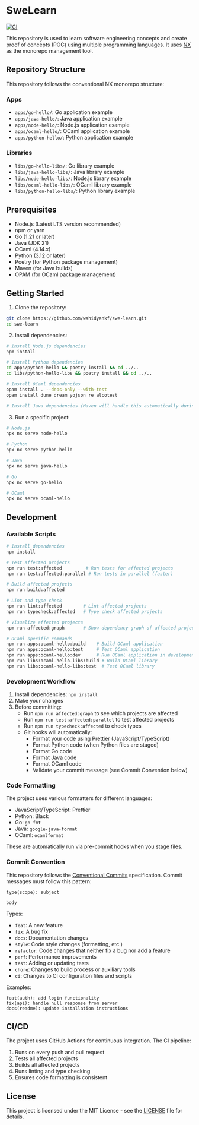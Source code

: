 # SweLearn

[![CI](https://github.com/wahidyankf/swe-learn/actions/workflows/ci.yml/badge.svg)](https://github.com/wahidyankf/swe-learn/actions/workflows/ci.yml)

This repository is used to learn software engineering concepts and create proof of concepts (POC) using multiple programming languages. It uses [NX](https://nx.dev) as the monorepo management tool.

## Repository Structure

This repository follows the conventional NX monorepo structure:

### Apps

- `apps/go-hello/`: Go application example
- `apps/java-hello/`: Java application example
- `apps/node-hello/`: Node.js application example
- `apps/ocaml-hello/`: OCaml application example
- `apps/python-hello/`: Python application example

### Libraries

- `libs/go-hello-libs/`: Go library example
- `libs/java-hello-libs/`: Java library example
- `libs/node-hello-libs/`: Node.js library example
- `libs/ocaml-hello-libs/`: OCaml library example
- `libs/python-hello-libs/`: Python library example

## Prerequisites

- Node.js (Latest LTS version recommended)
- npm or yarn
- Go (1.21 or later)
- Java (JDK 21)
- OCaml (4.14.x)
- Python (3.12 or later)
- Poetry (for Python package management)
- Maven (for Java builds)
- OPAM (for OCaml package management)

## Getting Started

1. Clone the repository:

```sh
git clone https://github.com/wahidyankf/swe-learn.git
cd swe-learn
```

2. Install dependencies:

```sh
# Install Node.js dependencies
npm install

# Install Python dependencies
cd apps/python-hello && poetry install && cd ../..
cd libs/python-hello-libs && poetry install && cd ../..

# Install OCaml dependencies
opam install . --deps-only --with-test
opam install dune dream yojson re alcotest

# Install Java dependencies (Maven will handle this automatically during build)
```

3. Run a specific project:

```sh
# Node.js
npx nx serve node-hello

# Python
npx nx serve python-hello

# Java
npx nx serve java-hello

# Go
npx nx serve go-hello

# OCaml
npx nx serve ocaml-hello
```

## Development

### Available Scripts

```sh
# Install dependencies
npm install

# Test affected projects
npm run test:affected         # Run tests for affected projects
npm run test:affected:parallel # Run tests in parallel (faster)

# Build affected projects
npm run build:affected

# Lint and type check
npm run lint:affected        # Lint affected projects
npm run typecheck:affected   # Type check affected projects

# Visualize affected projects
npm run affected:graph       # Show dependency graph of affected projects

# OCaml specific commands
npm run apps:ocaml-hello:build    # Build OCaml application
npm run apps:ocaml-hello:test     # Test OCaml application
npm run apps:ocaml-hello:dev      # Run OCaml application in development mode
npm run libs:ocaml-hello-libs:build # Build OCaml library
npm run libs:ocaml-hello-libs:test  # Test OCaml library
```

### Development Workflow

1. Install dependencies: `npm install`
2. Make your changes
3. Before committing:
   - Run `npm run affected:graph` to see which projects are affected
   - Run `npm run test:affected:parallel` to test affected projects
   - Run `npm run typecheck:affected` to check types
   - Git hooks will automatically:
     - Format your code using Prettier (JavaScript/TypeScript)
     - Format Python code (when Python files are staged)
     - Format Go code
     - Format Java code
     - Format OCaml code
     - Validate your commit message (see Commit Convention below)

### Code Formatting

The project uses various formatters for different languages:

- JavaScript/TypeScript: Prettier
- Python: Black
- Go: `go fmt`
- Java: `google-java-format`
- OCaml: `ocamlformat`

These are automatically run via pre-commit hooks when you stage files.

### Commit Convention

This repository follows the [Conventional Commits](https://www.conventionalcommits.org/) specification. Commit messages must follow this pattern:

```
type(scope): subject

body
```

Types:

- `feat`: A new feature
- `fix`: A bug fix
- `docs`: Documentation changes
- `style`: Code style changes (formatting, etc.)
- `refactor`: Code changes that neither fix a bug nor add a feature
- `perf`: Performance improvements
- `test`: Adding or updating tests
- `chore`: Changes to build process or auxiliary tools
- `ci`: Changes to CI configuration files and scripts

Examples:

```
feat(auth): add login functionality
fix(api): handle null response from server
docs(readme): update installation instructions
```

## CI/CD

The project uses GitHub Actions for continuous integration. The CI pipeline:

1. Runs on every push and pull request
2. Tests all affected projects
3. Builds all affected projects
4. Runs linting and type checking
5. Ensures code formatting is consistent

## License

This project is licensed under the MIT License - see the [LICENSE](LICENSE) file for details.
